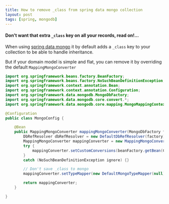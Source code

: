 ```yaml
---
title: How to remove _class from spring data mongo collection
layout: post
tags: [spring, mongodb]
---
```


#### Don't want that extra `_class` key on all your records, read on!...

When using [spring data mongo](http://projects.spring.io/spring-data-mongodb/) it by default adds a `_class` key to your collection to be able to handle inheritance.

But if your domain model is simple and flat, you can remove it by overriding the default `MappingMongoConverter`

```java
import org.springframework.beans.factory.BeanFactory;
import org.springframework.beans.factory.NoSuchBeanDefinitionException;
import org.springframework.context.annotation.Bean;
import org.springframework.context.annotation.Configuration;
import org.springframework.data.mongodb.MongoDbFactory;
import org.springframework.data.mongodb.core.convert.*;
import org.springframework.data.mongodb.core.mapping.MongoMappingContext;

@Configuration
public class MongoConfig {

    @Bean
    public MappingMongoConverter mappingMongoConverter(MongoDbFactory factory, MongoMappingContext context, BeanFactory beanFactory) {
        DbRefResolver dbRefResolver = new DefaultDbRefResolver(factory);
        MappingMongoConverter mappingConverter = new MappingMongoConverter(dbRefResolver, context);
        try {
            mappingConverter.setCustomConversions(beanFactory.getBean(CustomConversions.class));
        }
        catch (NoSuchBeanDefinitionException ignore) {}

        // Don't save _class to mongo
        mappingConverter.setTypeMapper(new DefaultMongoTypeMapper(null));

        return mappingConverter;
    }

}
```
